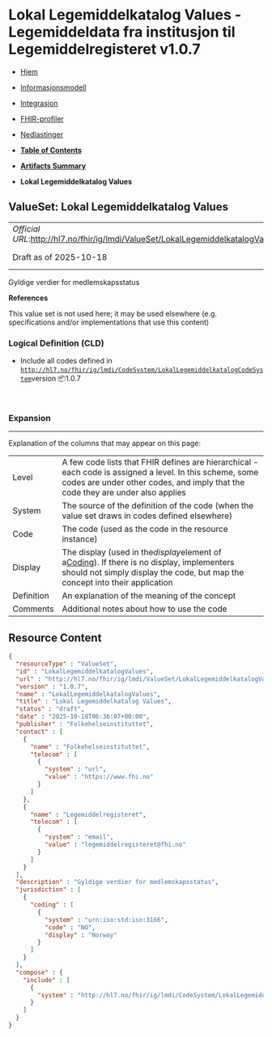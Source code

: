 # Lokal Legemiddelkatalog Values - Legemiddeldata fra institusjon til Legemiddelregisteret v1.0.7

*  [Hjem](index.md) 
*  [Informasjonsmodell](informasjonsmodell.md) 
*  [Integrasjon](integrasjon.md) 
*  [FHIR-profiler](profiler.md) 
*  [Nedlastinger](nedlastinger.md) 

* [**Table of Contents**](toc.md)
* [**Artifacts Summary**](artifacts.md)
* **Lokal Legemiddelkatalog Values**

## ValueSet: Lokal Legemiddelkatalog Values 

| | |
| :--- | :--- |
| *Official URL*:http://hl7.no/fhir/ig/lmdi/ValueSet/LokalLegemiddelkatalogValues** | *Version*:1.0.7** |
| Draft as of 2025-10-18 | *Computable Name*:LokalLegemiddelkatalogValues |

 
Gyldige verdier for medlemskapsstatus 

 **References** 

This value set is not used here; it may be used elsewhere (e.g. specifications and/or implementations that use this content)

### Logical Definition (CLD)

* Include all codes defined in [`http://hl7.no/fhir/ig/lmdi/CodeSystem/LokalLegemiddelkatalogCodeSystem`](CodeSystem-LokalLegemiddelkatalogCodeSystem.md)version 📦1.0.7

 

### Expansion

-------

 Explanation of the columns that may appear on this page: 

| | |
| :--- | :--- |
| Level | A few code lists that FHIR defines are hierarchical - each code is assigned a level. In this scheme, some codes are under other codes, and imply that the code they are under also applies |
| System | The source of the definition of the code (when the value set draws in codes defined elsewhere) |
| Code | The code (used as the code in the resource instance) |
| Display | The display (used in the*display*element of a[Coding](http://hl7.org/fhir/R4/datatypes.html#Coding)). If there is no display, implementers should not simply display the code, but map the concept into their application |
| Definition | An explanation of the meaning of the concept |
| Comments | Additional notes about how to use the code |



## Resource Content

```json
{
  "resourceType" : "ValueSet",
  "id" : "LokalLegemiddelkatalogValues",
  "url" : "http://hl7.no/fhir/ig/lmdi/ValueSet/LokalLegemiddelkatalogValues",
  "version" : "1.0.7",
  "name" : "LokalLegemiddelkatalogValues",
  "title" : "Lokal Legemiddelkatalog Values",
  "status" : "draft",
  "date" : "2025-10-18T06:36:07+00:00",
  "publisher" : "Folkehelseinstituttet",
  "contact" : [
    {
      "name" : "Folkehelseinstituttet",
      "telecom" : [
        {
          "system" : "url",
          "value" : "https://www.fhi.no"
        }
      ]
    },
    {
      "name" : "Legemiddelregisteret",
      "telecom" : [
        {
          "system" : "email",
          "value" : "legemiddelregisteret@fhi.no"
        }
      ]
    }
  ],
  "description" : "Gyldige verdier for medlemskapsstatus",
  "jurisdiction" : [
    {
      "coding" : [
        {
          "system" : "urn:iso:std:iso:3166",
          "code" : "NO",
          "display" : "Norway"
        }
      ]
    }
  ],
  "compose" : {
    "include" : [
      {
        "system" : "http://hl7.no/fhir/ig/lmdi/CodeSystem/LokalLegemiddelkatalogCodeSystem"
      }
    ]
  }
}

```
